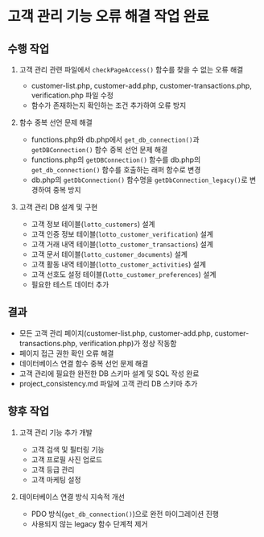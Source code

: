 # 고객 관리 기능 오류 해결 작업 완료

## 수행 작업

1. 고객 관리 관련 파일에서 `checkPageAccess()` 함수를 찾을 수 없는 오류 해결
   - customer-list.php, customer-add.php, customer-transactions.php, verification.php 파일 수정
   - 함수가 존재하는지 확인하는 조건 추가하여 오류 방지

2. 함수 중복 선언 문제 해결
   - functions.php와 db.php에서 `get_db_connection()`과 `getDBConnection()` 함수 중복 선언 문제 해결
   - functions.php의 `getDBConnection()` 함수를 db.php의 `get_db_connection()` 함수를 호출하는 래퍼 함수로 변경
   - db.php의 `getDbConnection()` 함수명을 `getDbConnection_legacy()`로 변경하여 중복 방지

3. 고객 관리 DB 설계 및 구현
   - 고객 정보 테이블(`lotto_customers`) 설계
   - 고객 인증 정보 테이블(`lotto_customer_verification`) 설계
   - 고객 거래 내역 테이블(`lotto_customer_transactions`) 설계
   - 고객 문서 테이블(`lotto_customer_documents`) 설계
   - 고객 활동 내역 테이블(`lotto_customer_activities`) 설계
   - 고객 선호도 설정 테이블(`lotto_customer_preferences`) 설계
   - 필요한 테스트 데이터 추가

## 결과

- 모든 고객 관리 페이지(customer-list.php, customer-add.php, customer-transactions.php, verification.php)가 정상 작동함
- 페이지 접근 권한 확인 오류 해결
- 데이터베이스 연결 함수 중복 선언 문제 해결
- 고객 관리에 필요한 완전한 DB 스키마 설계 및 SQL 작성 완료
- project_consistency.md 파일에 고객 관리 DB 스키마 추가

## 향후 작업

1. 고객 관리 기능 추가 개발
   - 고객 검색 및 필터링 기능
   - 고객 프로필 사진 업로드
   - 고객 등급 관리
   - 고객 마케팅 설정

2. 데이터베이스 연결 방식 지속적 개선
   - PDO 방식(`get_db_connection()`)으로 완전 마이그레이션 진행
   - 사용되지 않는 legacy 함수 단계적 제거
